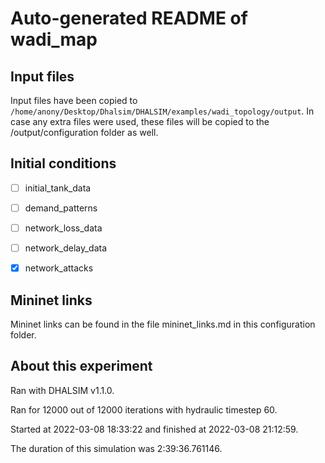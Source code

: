 # Auto-generated README of wadi_map

## Input files

Input files have been copied to ```/home/anony/Desktop/Dhalsim/DHALSIM/examples/wadi_topology/output```. In case any extra files were used, these files will be copied to the /output/configuration folder as well.

## Initial conditions

- [ ] initial_tank_data

- [ ] demand_patterns

- [ ] network_loss_data

- [ ] network_delay_data

- [x] network_attacks

## Mininet links

Mininet links can be found in the file mininet_links.md in this configuration folder.

## About this experiment

Ran with DHALSIM v1.1.0.

Ran for 12000 out of 12000 iterations with hydraulic timestep 60.

Started at 2022-03-08 18:33:22 and finished at 2022-03-08 21:12:59.

The duration of this simulation was 2:39:36.761146.